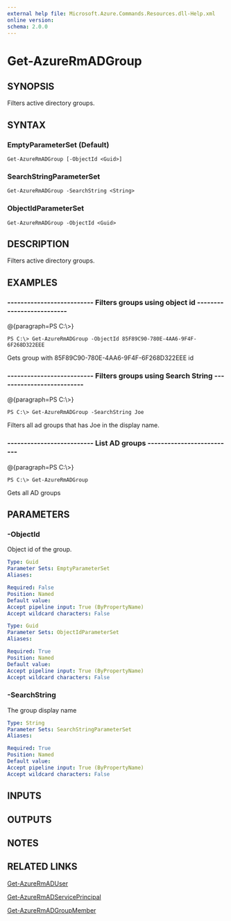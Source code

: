 ```yaml
---
external help file: Microsoft.Azure.Commands.Resources.dll-Help.xml
online version: 
schema: 2.0.0
---
```


# Get-AzureRmADGroup
## SYNOPSIS
Filters active directory groups.

## SYNTAX

### EmptyParameterSet (Default)
```
Get-AzureRmADGroup [-ObjectId <Guid>]
```

### SearchStringParameterSet
```
Get-AzureRmADGroup -SearchString <String>
```

### ObjectIdParameterSet
```
Get-AzureRmADGroup -ObjectId <Guid>
```

## DESCRIPTION
Filters active directory groups.

## EXAMPLES

### --------------------------  Filters groups using object id  --------------------------
@{paragraph=PS C:\\\>}

```
PS C:\> Get-AzureRmADGroup -ObjectId 85F89C90-780E-4AA6-9F4F-6F268D322EEE
```

Gets group with 85F89C90-780E-4AA6-9F4F-6F268D322EEE id

### --------------------------  Filters groups using Search String  --------------------------
@{paragraph=PS C:\\\>}

```
PS C:\> Get-AzureRmADGroup -SearchString Joe
```

Filters all ad groups that has Joe in the display name.

### --------------------------  List AD groups  --------------------------
@{paragraph=PS C:\\\>}

```
PS C:\> Get-AzureRmADGroup
```

Gets all AD groups

## PARAMETERS

### -ObjectId
Object id of the group.

```yaml
Type: Guid
Parameter Sets: EmptyParameterSet
Aliases: 

Required: False
Position: Named
Default value: 
Accept pipeline input: True (ByPropertyName)
Accept wildcard characters: False
```

```yaml
Type: Guid
Parameter Sets: ObjectIdParameterSet
Aliases: 

Required: True
Position: Named
Default value: 
Accept pipeline input: True (ByPropertyName)
Accept wildcard characters: False
```

### -SearchString
The group display name

```yaml
Type: String
Parameter Sets: SearchStringParameterSet
Aliases: 

Required: True
Position: Named
Default value: 
Accept pipeline input: True (ByPropertyName)
Accept wildcard characters: False
```

## INPUTS

## OUTPUTS

## NOTES

## RELATED LINKS

[Get-AzureRmADUser]()

[Get-AzureRmADServicePrincipal]()

[Get-AzureRmADGroupMember]()

